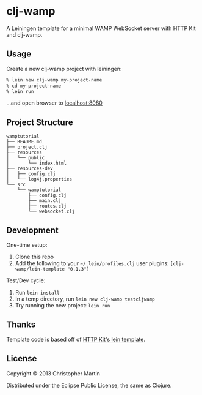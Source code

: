 # clj-wamp

A Leiningen template for a minimal WAMP WebSocket server with HTTP Kit and clj-wamp.

## Usage

Create a new clj-wamp project with leiningen:

```bash
% lein new clj-wamp my-project-name
% cd my-project-name
% lein run
```
...and open browser to [localhost:8080](http://localhost:8080)

## Project Structure

```
wamptutorial
├── README.md
├── project.clj
├── resources
│   └── public
│       └── index.html
├── resources-dev
│   ├── config.clj
│   └── log4j.properties
└── src
    └── wamptutorial
        ├── config.clj
        ├── main.clj
        ├── routes.clj
        └── websocket.clj
```

## Development

One-time setup:
 1. Clone this repo
 2. Add the following to your `~/.lein/profiles.clj` user plugins: `[clj-wamp/lein-template "0.1.3"]`

Test/Dev cycle:
 1. Run `lein install`
 2. In a temp directory, run `lein new clj-wamp testcljwamp`
 3. Try running the new project: `lein run`

## Thanks

Template code is based off of [HTTP Kit's lein template](https://github.com/http-kit/lein-template).

## License

Copyright © 2013 Christopher Martin

Distributed under the Eclipse Public License, the same as Clojure.
